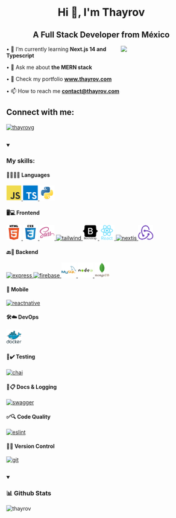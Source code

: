<h1 align="center">Hi 👋, I'm Thayrov</h1>
<h2 align="center">A Full Stack Developer from México</h2>
<img align='right' src="https://media.giphy.com/media/bGgsc5mWoryfgKBx1u/giphy.gif" width="200">

• 🌱 I’m currently learning **Next.js 14 and Typescript**

• 💬 Ask me about **the MERN stack**

• 💼 Check my portfolio **www.thayrov.com**

• 📫 How to reach me **contact@thayrov.com**



<h2 align="left">Connect with me:</h3>
<p align="left">
<a href="https://linkedin.com/in/thayrovg" target="blank"><img align="center" src="https://raw.githubusercontent.com/rahuldkjain/github-profile-readme-generator/master/src/images/icons/Social/linked-in-alt.svg" alt="thayrovg" height="30" width="40" /></a>
</p>

<h2></h2>
<details open> 
<summary><h3 align="left">My skills:</h3></summary>
<h4> 👨‍💻👩‍💻 Languages </h4>
<p>
<a href="https://developer.mozilla.org/en-US/docs/Web/JavaScript" target="_blank" rel="noreferrer"> <img src="https://raw.githubusercontent.com/devicons/devicon/master/icons/javascript/javascript-original.svg" alt="javascript" width="40" height="40"/> </a> 
<a href="https://www.typescriptlang.org/" target="_blank" rel="noreferrer"> <img src="https://raw.githubusercontent.com/devicons/devicon/master/icons/typescript/typescript-original.svg" alt="typescript" width="40" height="40"/> </a> 
<a href="https://www.python.org" target="_blank" rel="noreferrer"> <img src="https://raw.githubusercontent.com/devicons/devicon/master/icons/python/python-original.svg" alt="python" width="40" height="40"/> </a> 
</p>

<h4> 🖥️💻 Frontend </h4>
<p>
<a href="https://www.w3.org/html/" target="_blank" rel="noreferrer"> <img src="https://raw.githubusercontent.com/devicons/devicon/master/icons/html5/html5-original-wordmark.svg" alt="html5" width="40" height="40"/> </a> 
<a href="https://www.w3schools.com/css/" target="_blank" rel="noreferrer"> <img src="https://raw.githubusercontent.com/devicons/devicon/master/icons/css3/css3-original-wordmark.svg" alt="css3" width="40" height="40"/> </a>
<a href="https://sass-lang.com" target="_blank" rel="noreferrer"> <img src="https://raw.githubusercontent.com/devicons/devicon/master/icons/sass/sass-original.svg" alt="sass" width="40" height="40"/> </a> 
<a href="https://tailwindcss.com/" target="_blank" rel="noreferrer"> <img src="https://www.vectorlogo.zone/logos/tailwindcss/tailwindcss-icon.svg" alt="tailwind" width="40" height="40"/> </a> 
<a href="https://getbootstrap.com" target="_blank" rel="noreferrer"> <img src="https://raw.githubusercontent.com/devicons/devicon/master/icons/bootstrap/bootstrap-plain-wordmark.svg" alt="bootstrap" width="40" height="40"/> </a> 
<a href="https://reactjs.org/" target="_blank" rel="noreferrer"> <img src="https://raw.githubusercontent.com/devicons/devicon/master/icons/react/react-original-wordmark.svg" alt="react" width="40" height="40"/> </a> 
<a href="https://nextjs.org/" target="_blank" rel="noreferrer"> <img src="https://img.shields.io/badge/Next.js-000000.svg?style=for-the-badge&logo=nextdotjs&logoColor=white" alt="nextjs" height="20"/> </a> 
<a href="https://redux.js.org" target="_blank" rel="noreferrer"> <img src="https://raw.githubusercontent.com/devicons/devicon/master/icons/redux/redux-original.svg" alt="redux" width="40" height="40"/> </a> 
</p>

<h4> 🔙💾 Backend </h4>
<p>
<a href="https://expressjs.com" target="_blank" rel="noreferrer"> <img src="https://img.shields.io/badge/Express-000000.svg?style=for-the-badge&logo=Express&logoColor=white" alt="express" height="20"/> </a> 
<a href="https://firebase.google.com/" target="_blank" rel="noreferrer"> <img src="https://www.vectorlogo.zone/logos/firebase/firebase-icon.svg" alt="firebase" width="40" height="40"/> </a> 
<a href="https://www.mysql.com/" target="_blank" rel="noreferrer"> <img src="https://raw.githubusercontent.com/devicons/devicon/master/icons/mysql/mysql-original-wordmark.svg" alt="mysql" width="40" height="40"/> </a> 
<a href="https://nodejs.org" target="_blank" rel="noreferrer"> <img src="https://raw.githubusercontent.com/devicons/devicon/master/icons/nodejs/nodejs-original-wordmark.svg" alt="nodejs" width="40" height="40"/> </a> 
<a href="https://www.mongodb.com/" target="_blank" rel="noreferrer"> <img src="https://raw.githubusercontent.com/devicons/devicon/master/icons/mongodb/mongodb-original-wordmark.svg" alt="mongodb" width="40" height="40"/> </a> 
</p>

<h4> 📱  Mobile </h4>
<p>
<a href="https://reactnative.dev/" target="_blank" rel="noreferrer"> <img src="https://reactnative.dev/img/header_logo.svg" alt="reactnative" width="40" height="40"/> </a> 
</p>

<h4> 🛠️☁️ DevOps </h4>
<p>
<a href="https://www.docker.com/" target="_blank" rel="noreferrer"> <img src="https://raw.githubusercontent.com/devicons/devicon/master/icons/docker/docker-original-wordmark.svg" alt="docker" width="40" height="40"/> </a> 
</p>

<h4> 🧪✔️ Testing </h4>
<p>
<a href="https://www.chaijs.com/" target="_blank" rel="noreferrer"> <img src="https://img.shields.io/badge/Chai-A30701.svg?style=for-the-badge&logo=Chai&logoColor=white" height="20" alt="chai"/> </a> 
</p>

<h4> 📄📋 Docs & Logging </h4>
<p>
<a href="https://swagger.io/" target="_blank" rel="noreferrer"> <img src="https://img.shields.io/badge/Swagger-85EA2D.svg?style=for-the-badge&logo=Swagger&logoColor=black" height="20" alt="swagger"/> </a>   
</p>

<h4> ✅🔍 Code Quality </h4>
<p>
<a href="https://eslint.org/" target="_blank" rel="noreferrer"> <img src="https://img.shields.io/badge/ESLint-4B32C3.svg?style=for-the-badge&logo=ESLint&logoColor=white" height="20" alt="eslint"/> </a>  
</p>

<h4> 🔄🔗 Version Control </h4>
<p>
<a href="https://git-scm.com/" target="_blank" rel="noreferrer"> <img src="https://www.vectorlogo.zone/logos/git-scm/git-scm-icon.svg" alt="git" width="40" height="40"/> </a> 
</p>

</details>
<h2></h2>

<details open> 
<summary><h3> 📊 Github Stats </h3></summary>
<p><img src="https://github-readme-streak-stats.herokuapp.com?user=thayrov&theme=gotham&background=45%2C24292E%2C1A1B27&border=2AA889" alt="thayrov" /></p>
</details>

